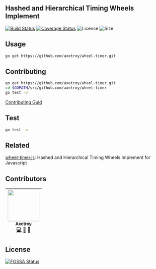 ## Hashed and Hierarchical Timing Wheels Implement

[![Build Status](https://travis-ci.org/axetroy/wheel-timer.svg?branch=master)](https://travis-ci.org/axetroy/wheel-timer)
[![Coverage Status](https://coveralls.io/repos/github/axetroy/wheel-timer/badge.svg?branch=master)](https://coveralls.io/github/axetroy/wheel-timer?branch=master)
![License](https://img.shields.io/badge/license-Apache-green.svg)
![Size](https://github-size-badge.herokuapp.com/axetroy/wheel-timer.svg)

## Usage

```bash
go get https://github.com/axetroy/wheel-timer.git
```

## Contributing

```bash
go get https://github.com/axetroy/wheel-timer.git
cd $GOPATH/src/github.com/axetroy/wheel-timer
go test -v
```

[Contributing Guid](https://github.com/axetroy/Github/blob/master/CONTRIBUTING.md)

## Test

```bash
go test -v
```

## Related

[wheel-timer.js](https://github.com/axetroy/wheel-timer.js): Hashed and Hierarchical Timing Wheels Implement for Javascript

## Contributors

<!-- ALL-CONTRIBUTORS-LIST:START - Do not remove or modify this section -->
| [<img src="https://avatars1.githubusercontent.com/u/9758711?v=3" width="100px;"/><br /><sub>Axetroy</sub>](http://axetroy.github.io)<br />[💻](https://github.com/axetroyanti-redirect/wheel-timer/commits?author=axetroy) [🐛](https://github.com/axetroy/wheel-timer/issues?q=author%3Aaxetroy) 🎨 |
| :---: |
<!-- ALL-CONTRIBUTORS-LIST:END -->

## License

[![FOSSA Status](https://app.fossa.io/api/projects/git%2Bgithub.com%2Faxetroy%2Fwheel-timer.svg?type=large)](https://app.fossa.io/projects/git%2Bgithub.com%2Faxetroy%2Fwheel-timer?ref=badge_large)